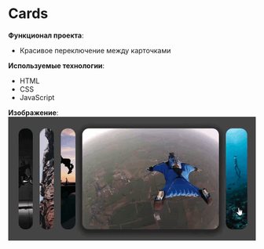 # Cards

**Функционал проекта**: <br>
- Красивое переключение между карточками<br>

**Используемые технологии**: 
- HTML<br>
- CSS<br>
- JavaScript<br>

**Изображение**:<br>
![Harry Potter World](./cards.gif)
